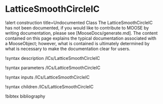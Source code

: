<!-- MOOSE Documentation Stub: Remove this when content is added. -->

# LatticeSmoothCircleIC

!alert construction title=Undocumented Class
The LatticeSmoothCircleIC has not been documented, if you would like to contribute to MOOSE by
writing documentation, please see [MooseDocs/generate.md]. The content contained on this page explains
the typical documentation associated with a MooseObject; however, what is contained is ultimately
determined by what is necessary to make the documentation clear for users.

!syntax description /ICs/LatticeSmoothCircleIC

!syntax parameters /ICs/LatticeSmoothCircleIC

!syntax inputs /ICs/LatticeSmoothCircleIC

!syntax children /ICs/LatticeSmoothCircleIC

!bibtex bibliography
